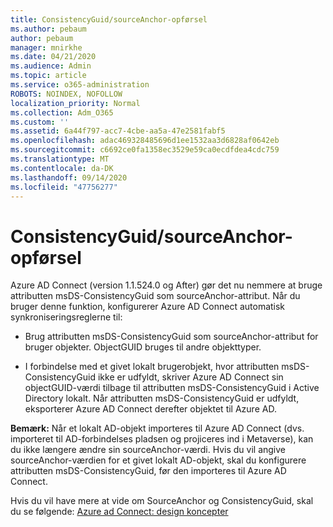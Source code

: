```yaml
---
title: ConsistencyGuid/sourceAnchor-opførsel
ms.author: pebaum
author: pebaum
manager: mnirkhe
ms.date: 04/21/2020
ms.audience: Admin
ms.topic: article
ms.service: o365-administration
ROBOTS: NOINDEX, NOFOLLOW
localization_priority: Normal
ms.collection: Adm_O365
ms.custom: ''
ms.assetid: 6a44f797-acc7-4cbe-aa5a-47e2581fabf5
ms.openlocfilehash: adac469328485696d1ee1532aa3d6828af0642eb
ms.sourcegitcommit: c6692ce0fa1358ec3529e59ca0ecdfdea4cdc759
ms.translationtype: MT
ms.contentlocale: da-DK
ms.lasthandoff: 09/14/2020
ms.locfileid: "47756277"
---
```

# <a name="consistencyguid--sourceanchor-behavior"></a>ConsistencyGuid/sourceAnchor-opførsel

Azure AD Connect (version 1.1.524.0 og After) gør det nu nemmere at bruge attributten msDS-ConsistencyGuid som sourceAnchor-attribut. Når du bruger denne funktion, konfigurerer Azure AD Connect automatisk synkroniseringsreglerne til:
  
- Brug attributten msDS-ConsistencyGuid som sourceAnchor-attribut for bruger objekter. ObjectGUID bruges til andre objekttyper.
    
- I forbindelse med et givet lokalt brugerobjekt, hvor attributten msDS-ConsistencyGuid ikke er udfyldt, skriver Azure AD Connect sin objectGUID-værdi tilbage til attributten msDS-ConsistencyGuid i Active Directory lokalt. Når attributten msDS-ConsistencyGuid er udfyldt, eksporterer Azure AD Connect derefter objektet til Azure AD.
    
 **Bemærk:** Når et lokalt AD-objekt importeres til Azure AD Connect (dvs. importeret til AD-forbindelses pladsen og projiceres ind i Metaverse), kan du ikke længere ændre sin sourceAnchor-værdi. Hvis du vil angive sourceAnchor-værdien for et givet lokalt AD-objekt, skal du konfigurere attributten msDS-ConsistencyGuid, før den importeres til Azure AD Connect. 
  
Hvis du vil have mere at vide om SourceAnchor og ConsistencyGuid, skal du se følgende: [Azure ad Connect: design koncepter](https://docs.microsoft.com/azure/active-directory/connect/active-directory-aadconnect-design-concepts)
  

